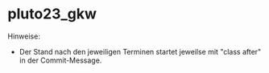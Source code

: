 # pluto23_gkw

Hinweise:
- Der Stand nach den jeweiligen Terminen startet jeweilse mit "class after" in der Commit-Message.

